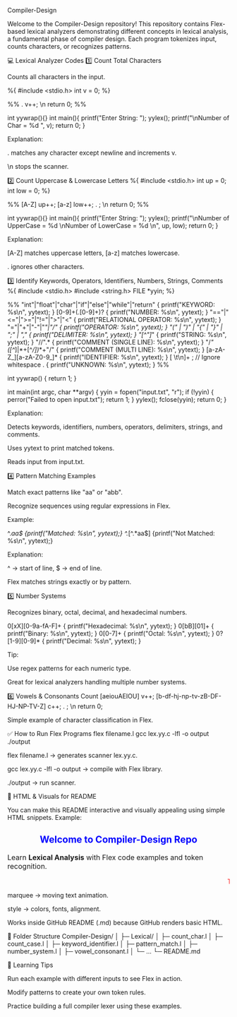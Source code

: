 
Compiler-Design

Welcome to the Compiler-Design repository!
This repository contains Flex-based lexical analyzers demonstrating different concepts in lexical analysis, a fundamental phase of compiler design. Each program tokenizes input, counts characters, or recognizes patterns.

💻 Lexical Analyzer Codes
1️⃣ Count Total Characters

Counts all characters in the input.

%{
#include <stdio.h>
int v = 0;
%}

%%
.          v++;
\n         return 0;
%%

int yywrap(){}
int main(){
    printf("Enter String: ");
    yylex();
    printf("\nNumber of Char = %d ", v);
    return 0;
}


Explanation:

. matches any character except newline and increments v.

\n stops the scanner.

2️⃣ Count Uppercase & Lowercase Letters
%{
#include <stdio.h>
int up = 0;
int low = 0;
%}

%%
[A-Z]      up++;
[a-z]      low++;
.          ;
\n         return 0;
%%

int yywrap(){}
int main(){
    printf("Enter String: ");
    yylex();
    printf("\nNumber of UpperCase = %d \nNumber of LowerCase = %d \n", up, low);
    return 0;
}


Explanation:

[A-Z] matches uppercase letters, [a-z] matches lowercase.

. ignores other characters.

3️⃣ Identify Keywords, Operators, Identifiers, Numbers, Strings, Comments
%{
#include <stdio.h>
#include <string.h>
FILE *yyin;
%}

%%
"int"|"float"|"char"|"if"|"else"|"while"|"return"  { printf("KEYWORD: %s\n", yytext); }
[0-9]+(\.[0-9]+)?                                { printf("NUMBER: %s\n", yytext); }
"=="|"<="|">="|"!="|">"|"<"                     { printf("RELATIONAL OPERATOR: %s\n", yytext); }
"="|"+"|"-"|"*"|"/"                             { printf("OPERATOR: %s\n", yytext); }
"(" | ")" | "{" | "}" | ";" | ","              { printf("DELIMITER: %s\n", yytext); }
\"[^\"]*\"                                      { printf("STRING: %s\n", yytext); }
"//".*                                         { printf("COMMENT (SINGLE LINE): %s\n", yytext); }
"/*"([^*]|\*+[^*/])*\*+"/"                    { printf("COMMENT (MULTI LINE): %s\n", yytext); }
[a-zA-Z_][a-zA-Z0-9_]*                        { printf("IDENTIFIER: %s\n", yytext); }
[ \t\n]+                                      ; // Ignore whitespace
.                                             { printf("UNKNOWN: %s\n", yytext); }
%%

int yywrap() { return 1; }

int main(int argc, char **argv) {
    yyin = fopen("input.txt", "r");
    if (!yyin) {
        perror("Failed to open input.txt");
        return 1;
    }
    yylex();
    fclose(yyin);
    return 0;
}


Explanation:

Detects keywords, identifiers, numbers, operators, delimiters, strings, and comments.

Uses yytext to print matched tokens.

Reads input from input.txt.

4️⃣ Pattern Matching Examples

Match exact patterns like "aa" or "abb".

Recognize sequences using regular expressions in Flex.

Example:

^.*aa$          {printf("Matched: %s\n", yytext);}
^.*[^.*aa$]     {printf("Not Matched: %s\n", yytext);}


Explanation:

^ → start of line, $ → end of line.

Flex matches strings exactly or by pattern.

5️⃣ Number Systems

Recognizes binary, octal, decimal, and hexadecimal numbers.

0[xX][0-9a-fA-F]+    { printf("Hexadecimal: %s\n", yytext); }
0[bB][01]+           { printf("Binary: %s\n", yytext); }
0[0-7]+              { printf("Octal: %s\n", yytext); }
0?[1-9][0-9]*        { printf("Decimal: %s\n", yytext); }


Tip:

Use regex patterns for each numeric type.

Great for lexical analyzers handling multiple number systems.

6️⃣ Vowels & Consonants Count
[aeiouAEIOU]              v++;
[b-df-hj-np-tv-zB-DF-HJ-NP-TV-Z]   c++;
.                          ;
\n                         return 0;


Simple example of character classification in Flex.

✅ How to Run Flex Programs
flex filename.l
gcc lex.yy.c -lfl -o output
./output


flex filename.l → generates scanner lex.yy.c.

gcc lex.yy.c -lfl -o output → compile with Flex library.

./output → run scanner.

🌟 HTML & Visuals for README

You can make this README interactive and visually appealing using simple HTML snippets. Example:

<h2 style="color:blue; text-align:center;">Welcome to Compiler-Design Repo</h2>

<p style="font-size:16px;">
Learn <strong>Lexical Analysis</strong> with Flex code examples and token recognition.
</p>

<marquee behavior="scroll" direction="left" scrollamount="5" style="color:red;">
Try running the code and count characters, vowels, or identifiers in your input!
</marquee>


marquee → moving text animation.

style → colors, fonts, alignment.

Works inside GitHub README (.md) because GitHub renders basic HTML.

📂 Folder Structure
Compiler-Design/
│
├─ Lexical/
│   ├─ count_char.l
│   ├─ count_case.l
│   ├─ keyword_identifier.l
│   ├─ pattern_match.l
│   ├─ number_system.l
│   ├─ vowel_consonant.l
│   └─ ...
└─ README.md

🎯 Learning Tips

Run each example with different inputs to see Flex in action.

Modify patterns to create your own token rules.

Practice building a full compiler lexer using these examples.
